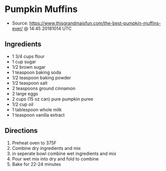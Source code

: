 # Pumpkin Muffins
 * Source: https://www.thisgrandmaisfun.com/the-best-pumpkin-muffins-ever/ @ 14:45 20181014 UTC

## Ingredients
 * 1 3/4 cups flour
 * 1 cup sugar
 * 1/2 brown sugar
 * 1 teaspoon baking soda
 * 1/2 teaspoon baking powder
 * 1/2 teaspoon salt
 * 2 teaspoons ground cinnamon
 * 2 large eggs
 * 2 cups (15 oz can) pure pumpkin puree
 * 1/2 cup oil
 * 1 tablespoon whole milk
 * 1 teaspoon vanilla extract

## Directions
 1. Preheat oven to 375F
 2. Combine dry ingredients and mix
 3. in seperate bowl combine wet ingredients and mix
 4. Pour wet mix into dry and fold to combine
 5. Bake for 22-24 minutes
